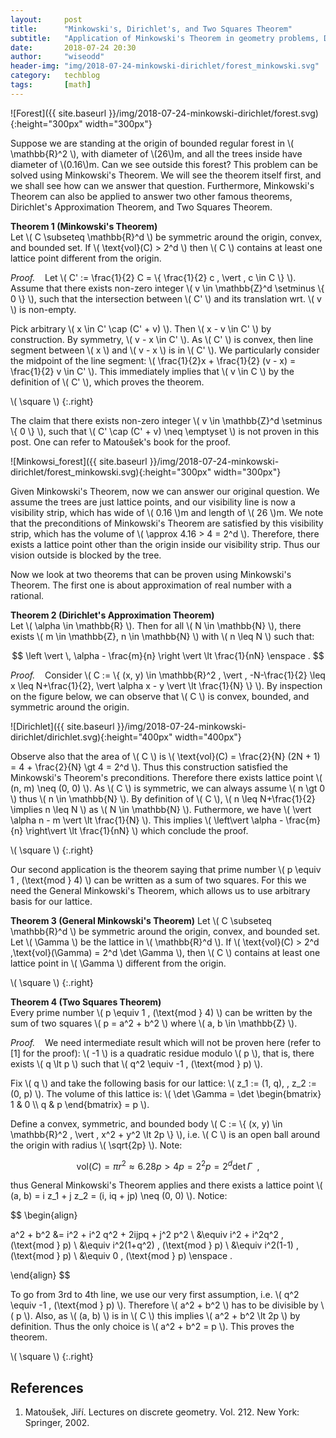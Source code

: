 ```yaml
---
layout:     post
title:      "Minkowski's, Dirichlet's, and Two Squares Theorem"
subtitle:   "Application of Minkowski's Theorem in geometry problems, Dirichlet's Approximation Theorem, and Two Squares Theorem."
date:       2018-07-24 20:30
author:     "wiseodd"
header-img: "img/2018-07-24-minkowski-dirichlet/forest_minkowski.svg"
category:   techblog
tags:       [math]
---
```


![Forest]({{ site.baseurl }}/img/2018-07-24-minkowski-dirichlet/forest.svg){:height="300px" width="300px"}

Suppose we are standing at the origin of bounded regular forest in \\( \mathbb{R}^2 \\), with diameter of \\(26\\)m, and all the trees inside have diameter of \\(0.16\\)m. Can we see outside this forest? This problem can be solved using Minkowski's Theorem. We will see the theorem itself first, and we shall see how can we answer that question. Furthermore, Minkowski's Theorem can also be applied to answer two other famous theorems, Dirichlet's Approximation Theorem, and Two Squares Theorem.

**Theorem 1 (Minkowski's Theorem)**  
Let \\( C \subseteq \mathbb{R}^d \\) be symmetric around the origin, convex, and bounded set. If \\( \text{vol}(C) > 2^d \\) then \\( C \\) contains at least one lattice point different from the origin.

_Proof._ &nbsp;&nbsp; Let \\( C' := \frac{1}{2} C = \\{ \frac{1}{2} c \, \vert \, c \in C \\} \\). Assume that there exists non-zero integer \\( v \in \mathbb{Z}^d \setminus \\{ 0 \\} \\), such that the intersection between \\( C' \\) and its translation wrt. \\( v \\) is non-empty.

Pick arbitrary \\( x \in C' \cap (C' + v) \\). Then \\( x - v \in C' \\) by construction. By symmetry, \\( v - x \in C' \\). As \\( C' \\) is convex, then line segment between \\( x \\) and \\( v - x \\) is in \\( C' \\). We particularly consider the midpoint of the line segment: \\( \frac{1}{2}x + \frac{1}{2} (v - x) = \frac{1}{2} v \in C' \\). This immediately implies that \\( v \in C \\) by the definition of \\( C' \\), which proves the theorem.

\\( \square \\)
{:.right}

The claim that there exists non-zero integer \\( v \in \mathbb{Z}^d \setminus \\{ 0 \\} \\), such that \\( C' \cap (C' + v) \neq \emptyset \\) is not proven in this post. One can refer to Matoušek's book for the proof.

![Minkowsi_forest]({{ site.baseurl }}/img/2018-07-24-minkowski-dirichlet/forest_minkowski.svg){:height="300px" width="300px"}

Given Minkowski's Theorem, now we can answer our original question. We assume the trees are just lattice points, and our visibility line is now a visibility strip, which has wide of \\( 0.16 \\)m and length of \\( 26 \\)m. We note that the preconditions of Minkowski's Theorem are satisfied by this visibility strip, which has the volume of \\( \approx 4.16 > 4 = 2^d  \\). Therefore, there exists a lattice point other than the origin inside our visibility strip. Thus our vision outside is blocked by the tree.

Now we look at two theorems that can be proven using Minkowski's Theorem. The first one is about approximation of real number with a rational.

**Theorem 2 (Dirichlet's Approximation Theorem)**  
Let \\( \alpha \in \mathbb{R} \\). Then for all \\( N \in \mathbb{N} \\), there exists \\( m \in \mathbb{Z}, n \in \mathbb{N} \\) with \\( n \leq N \\) such that:

$$
\left \vert \, \alpha - \frac{m}{n} \right \vert \lt \frac{1}{nN} \enspace .
$$

_Proof._ &nbsp;&nbsp; Consider \\( C := \\{ (x, y) \in \mathbb{R}^2 \, \vert \, -N-\frac{1}{2} \leq x \leq N+\frac{1}{2}, \vert \alpha x - y \vert \lt \frac{1}{N} \\} \\). By inspection on the figure below, we can observe that \\( C \\) is convex, bounded, and symmetric around the origin.

![Dirichlet]({{ site.baseurl }}/img/2018-07-24-minkowski-dirichlet/dirichlet.svg){:height="400px" width="400px"}

Observe also that the area of \\( C \\) is \\( \text{vol}(C) = \frac{2}{N} (2N + 1) = 4 + \frac{2}{N} \gt 4 = 2^d \\). Thus this construction satisfied the Minkowski's Theorem's preconditions. Therefore there exists lattice point \\( (n, m) \neq (0, 0) \\). As \\( C \\) is symmetric, we can always assume \\( n \gt 0 \\) thus \\( n \in \mathbb{N} \\). By definition of \\( C \\), \\( n \leq N+\frac{1}{2} \implies n \leq N \\) as  \\(  N \in \mathbb{N} \\). Futhermore, we have \\( \vert \alpha n - m \vert \lt \frac{1}{N} \\). This implies \\( \left\vert \alpha - \frac{m}{n} \right\vert \lt \frac{1}{nN} \\) which conclude the proof.

\\( \square \\)
{:.right}

Our second application is the theorem saying that prime number \\( p \equiv 1 \, (\text{mod } 4) \\) can be written as a sum of two squares. For this we need the General Minkowski's Theorem, which allows us to use arbitrary basis for our lattice.


**Theorem 3 (General Minkowski's Theorem)**
Let \\( C \subseteq \mathbb{R}^d \\) be symmetric around the origin, convex, and bounded set. Let \\( \Gamma \\) be the lattice in \\( \mathbb{R}^d \\). If \\( \text{vol}(C) > 2^d \,\text{vol}(\Gamma) = 2^d \det \Gamma \\), then \\( C \\) contains at least one lattice point in \\( \Gamma \\) different from the origin.

\\( \square \\)
{:.right}



**Theorem 4 (Two Squares Theorem)**  
Every prime number \\( p \equiv 1 \, (\text{mod } 4) \\) can be written by the sum of two squares \\( p = a^2 + b^2 \\) where \\( a, b \in \mathbb{Z} \\).

_Proof._ &nbsp;&nbsp; We need intermediate result which will not be proven here (refer to [1] for the proof): \\( -1 \\) is a quadratic residue modulo \\( p \\), that is, there exists \\( q \lt p \\) such that \\( q^2 \equiv -1 \, (\text{mod } p) \\).

Fix \\( q \\) and take the following basis for our lattice: \\( z_1 := (1, q), \, z_2 := (0, p) \\). The volume of this lattice is: \\( \det \Gamma = \det \begin{bmatrix} 1 & 0 \\\\ q & p \end{bmatrix} = p \\).

Define a convex, symmetric, and bounded body \\( C := \\{ (x, y) \in \mathbb{R}^2 \, \vert \, x^2 + y^2 \lt 2p \\} \\), i.e. \\( C \\) is an open ball around the origin with radius \\( \sqrt{2p} \\). Note:

$$
\text{vol}(C) = \pi r^2 \approx 6.28p \gt 4p = 2^2 p = 2^d \det \Gamma \enspace ,
$$

thus General Minkowski's Theorem applies and there exists a lattice point \\( (a, b) = i z_1 + j z_2 = (i, iq + jp) \neq (0, 0) \\). Notice:

$$ \begin{align}

a^2 + b^2 &= i^2 + i^2 q^2 + 2ijpq + j^2 p^2 \\
          &\equiv i^2 + i^2q^2 \, (\text{mod } p) \\
          &\equiv i^2(1+q^2) \, (\text{mod } p) \\
          &\equiv i^2(1-1) \, (\text{mod } p) \\
          &\equiv 0 \, (\text{mod } p) \enspace .

\end{align} $$

To go from 3rd to 4th line, we use our very first assumption, i.e. \\( q^2 \equiv -1 \, (\text{mod } p) \\). Therefore \\( a^2 + b^2 \\) has to be divisible by \\( p \\). Also, as \\( (a, b) \\) is in \\( C \\) this implies \\( a^2 + b^2 \lt 2p \\) by definition. Thus the only choice is \\( a^2 + b^2 = p \\). This proves the theorem.

\\( \square \\)
{:.right}

<h2 class="section-heading">References</h2>

1. Matoušek, Jiří. Lectures on discrete geometry. Vol. 212. New York: Springer, 2002.

